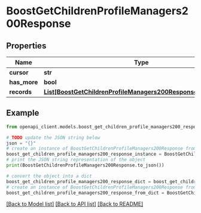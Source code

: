 # BoostGetChildrenProfileManagers200Response


## Properties

Name | Type | Description | Notes
------------ | ------------- | ------------- | -------------
**cursor** | **str** |  | [optional] 
**has_more** | **bool** |  | 
**records** | [**List[BoostGetChildrenProfileManagers200ResponseRecordsInner]**](BoostGetChildrenProfileManagers200ResponseRecordsInner.md) |  | 

## Example

```python
from openapi_client.models.boost_get_children_profile_managers200_response import BoostGetChildrenProfileManagers200Response

# TODO update the JSON string below
json = "{}"
# create an instance of BoostGetChildrenProfileManagers200Response from a JSON string
boost_get_children_profile_managers200_response_instance = BoostGetChildrenProfileManagers200Response.from_json(json)
# print the JSON string representation of the object
print(BoostGetChildrenProfileManagers200Response.to_json())

# convert the object into a dict
boost_get_children_profile_managers200_response_dict = boost_get_children_profile_managers200_response_instance.to_dict()
# create an instance of BoostGetChildrenProfileManagers200Response from a dict
boost_get_children_profile_managers200_response_from_dict = BoostGetChildrenProfileManagers200Response.from_dict(boost_get_children_profile_managers200_response_dict)
```
[[Back to Model list]](../README.md#documentation-for-models) [[Back to API list]](../README.md#documentation-for-api-endpoints) [[Back to README]](../README.md)


